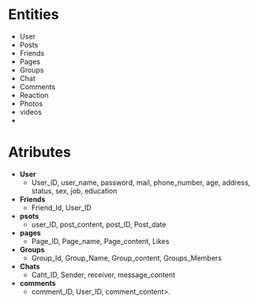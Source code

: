 # Entities 
 * User 
 * Posts 
 * Friends 
 * Pages
 * Groups
 * Chat  
 * Comments 
 * Reaction
 * Photos 
 * videos 
 * 

# Atributes 
 * **User**
   * User_ID, user_name, password, mail, phone_number, age, address, status, sex, job, education
 * **Friends** 
   * Friend_Id, User_ID 
 * **psots** 
   * user_ID, post_content, post_ID, Post_date 
 * **pages** 
   * Page_ID, Page_name, Page_content, Likes 
 * **Groups** 
    * Group_Id, Group_Name, Group_content, Groups_Members 
 * **Chats**  
   * Caht_ID, Sender, receiver, message_content 
 * **comments** 
   * comment_ID, User_ID, comment_content>.